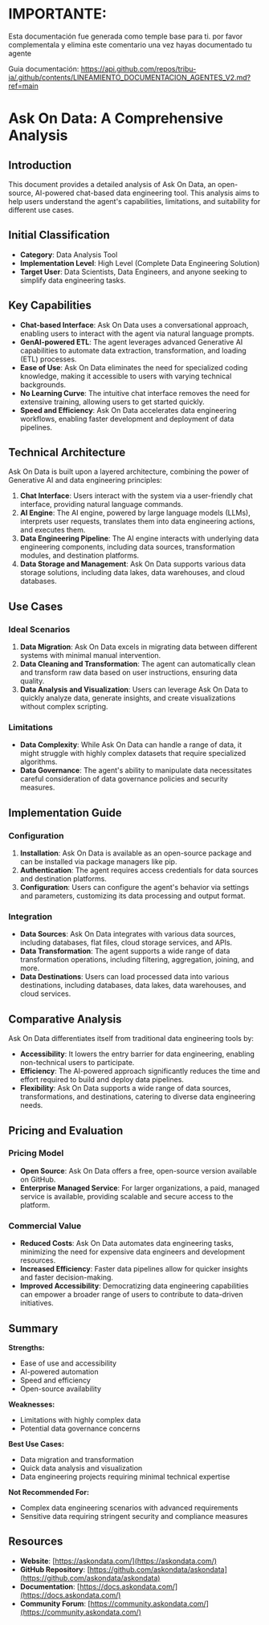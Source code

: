 # IMPORTANTE:

Esta documentación fue generada como temple base para ti. por favor complementala y elimina este comentario una vez hayas documentado tu agente

Guia documentación: https://api.github.com/repos/tribu-ia/.github/contents/LINEAMIENTO_DOCUMENTACION_AGENTES_V2.md?ref=main


# Ask On Data: A Comprehensive Analysis

## Introduction

This document provides a detailed analysis of Ask On Data, an open-source, AI-powered chat-based data engineering tool. This analysis aims to help users understand the agent's capabilities, limitations, and suitability for different use cases.

## Initial Classification

- **Category**: Data Analysis Tool
- **Implementation Level**: High Level (Complete Data Engineering Solution)
- **Target User**: Data Scientists, Data Engineers, and anyone seeking to simplify data engineering tasks.

## Key Capabilities

- **Chat-based Interface**: Ask On Data uses a conversational approach, enabling users to interact with the agent via natural language prompts. 
- **GenAI-powered ETL**: The agent leverages advanced Generative AI capabilities to automate data extraction, transformation, and loading (ETL) processes.
- **Ease of Use**: Ask On Data eliminates the need for specialized coding knowledge, making it accessible to users with varying technical backgrounds.
- **No Learning Curve**: The intuitive chat interface removes the need for extensive training, allowing users to get started quickly.
- **Speed and Efficiency**: Ask On Data accelerates data engineering workflows, enabling faster development and deployment of data pipelines.

## Technical Architecture

Ask On Data is built upon a layered architecture, combining the power of Generative AI and data engineering principles:

1. **Chat Interface**: Users interact with the system via a user-friendly chat interface, providing natural language commands.
2. **AI Engine**: The AI engine, powered by large language models (LLMs), interprets user requests, translates them into data engineering actions, and executes them.
3. **Data Engineering Pipeline**: The AI engine interacts with underlying data engineering components, including data sources, transformation modules, and destination platforms.
4. **Data Storage and Management**: Ask On Data supports various data storage solutions, including data lakes, data warehouses, and cloud databases.

## Use Cases

### Ideal Scenarios

1. **Data Migration**: Ask On Data excels in migrating data between different systems with minimal manual intervention.
2. **Data Cleaning and Transformation**: The agent can automatically clean and transform raw data based on user instructions, ensuring data quality.
3. **Data Analysis and Visualization**: Users can leverage Ask On Data to quickly analyze data, generate insights, and create visualizations without complex scripting.

### Limitations

- **Data Complexity**: While Ask On Data can handle a range of data, it might struggle with highly complex datasets that require specialized algorithms.
- **Data Governance**: The agent's ability to manipulate data necessitates careful consideration of data governance policies and security measures.

## Implementation Guide

### Configuration

1. **Installation**: Ask On Data is available as an open-source package and can be installed via package managers like pip.
2. **Authentication**: The agent requires access credentials for data sources and destination platforms.
3. **Configuration**: Users can configure the agent's behavior via settings and parameters, customizing its data processing and output format.

### Integration

- **Data Sources**: Ask On Data integrates with various data sources, including databases, flat files, cloud storage services, and APIs.
- **Data Transformation**: The agent supports a wide range of data transformation operations, including filtering, aggregation, joining, and more.
- **Data Destinations**: Users can load processed data into various destinations, including databases, data lakes, data warehouses, and cloud services.

## Comparative Analysis

Ask On Data differentiates itself from traditional data engineering tools by:

- **Accessibility**: It lowers the entry barrier for data engineering, enabling non-technical users to participate.
- **Efficiency**: The AI-powered approach significantly reduces the time and effort required to build and deploy data pipelines.
- **Flexibility**: Ask On Data supports a wide range of data sources, transformations, and destinations, catering to diverse data engineering needs.

## Pricing and Evaluation

### Pricing Model

- **Open Source**: Ask On Data offers a free, open-source version available on GitHub.
- **Enterprise Managed Service**: For larger organizations, a paid, managed service is available, providing scalable and secure access to the platform.

### Commercial Value

- **Reduced Costs**: Ask On Data automates data engineering tasks, minimizing the need for expensive data engineers and development resources.
- **Increased Efficiency**: Faster data pipelines allow for quicker insights and faster decision-making.
- **Improved Accessibility**: Democratizing data engineering capabilities can empower a broader range of users to contribute to data-driven initiatives.

## Summary

**Strengths:**

- Ease of use and accessibility
- AI-powered automation
- Speed and efficiency
- Open-source availability

**Weaknesses:**

- Limitations with highly complex data
- Potential data governance concerns

**Best Use Cases:**

- Data migration and transformation
- Quick data analysis and visualization
- Data engineering projects requiring minimal technical expertise

**Not Recommended For:**

- Complex data engineering scenarios with advanced requirements
- Sensitive data requiring stringent security and compliance measures

## Resources

- **Website**: [https://askondata.com/](https://askondata.com/)
- **GitHub Repository**: [https://github.com/askondata/askondata](https://github.com/askondata/askondata)
- **Documentation**: [https://docs.askondata.com/](https://docs.askondata.com/)
- **Community Forum**: [https://community.askondata.com/](https://community.askondata.com/)